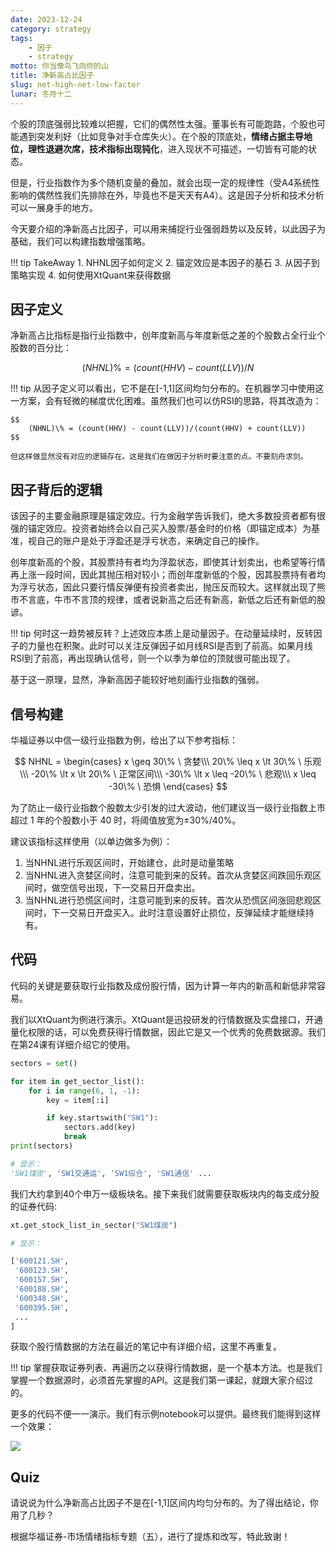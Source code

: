 ```yaml
---
date: 2023-12-24
category: strategy
tags:
    - 因子
    - strategy
motto: 你当像鸟飞向你的山
title: 净新高占比因子
slug: net-high-net-low-factor
lunar: 冬月十二
---
```


个股的顶底强弱比较难以把握，它们的偶然性太强。董事长有可能跑路，个股也可能遇到突发利好（比如竞争对手仓库失火）。在个股的顶底处，**情绪占据主导地位，理性退避次席，技术指标出现钝化**，进入<red>现状不可描述，一切皆有可能</red>的状态。

但是，行业指数作为多个随机变量的叠加，就会出现一定的规律性（受A4系统性影响的偶然性我们先排除在外，毕竟也不是天天有A4）。这是因子分析和技术分析可以一展身手的地方。

<!--more-->

今天要介绍的净新高占比因子，可以用来捕捉行业强弱趋势以及反转，以此因子为基础，我们可以构建指数增强策略。

!!! tip TakeAway
    1. NHNL因子如何定义
    2. 锚定效应是本因子的基石
    3. 从因子到策略实现
    4. 如何使用XtQuant来获得数据


## 因子定义

净新高占比指标是指行业指数中，创年度新高与年度新低之差的个股数占全行业个股数的百分比：

$$
    (NHNL)\% = (count(HHV) - count(LLV))/N
$$


!!! tip
    从因子定义可以看出，它不是在[-1,1]区间均匀分布的。在机器学习中使用这一方案，会有轻微的梯度优化困难。虽然我们也可以仿RSI的思路，将其改造为：

    $$
        (NHNL)\% = (count(HHV) - count(LLV))/(count(HHV) + count(LLV))
    $$

    但这样做显然没有对应的逻辑存在。这是我们在做因子分析时要注意的点。不要刻舟求剑。

## 因子背后的逻辑

该因子的主要金融原理是<red>锚定效应</red>。行为金融学告诉我们，绝大多数投资者都有很强的锚定效应。投资者始终会以自己买入股票/基金时的价格（即<red>锚定成本</red>）为基准，视自己的账户是处于浮盈还是浮亏状态，来确定自己的操作。

创年度新高的个股，其股票持有者均为浮盈状态，即使其计划卖出，也希望等行情再上涨一段时间，因此其抛压相对较小；而创年度新低的个股，因其股票持有者均为浮亏状态，因此只要行情反弹便有投资者卖出，抛压反而较大。这样就出现了熊市不言底，牛市不言顶的规律，或者说新高之后还有新高，新低之后还有新低的股谚。

!!! tip
    何时这一趋势被反转？上述效应本质上是动量因子。在动量延续时，反转因子的力量也在积聚。此时可以关注反弹因子如月线RSI是否到了前高。如果月线RSI到了前高，再出现确认信号，则一个以季为单位的顶就很可能出现了。

基于这一原理，显然，净新高因子能较好地刻画行业指数的强弱。


## 信号构建

华福证券以中信一级行业指数为例，给出了以下参考指标：

$$
NHNL = \begin{cases} 
        x \geq 30\% \ 贪婪\\\
        20\% \leq x \lt 30\% \ 乐观\\\
        -20\% \lt x \lt 20\% \ 正常区间\\\
        -30\% \lt x \leq -20\% \ 悲观\\\
        x \leq -30\% \ 恐惧
\end{cases}
$$

为了防止一级行业指数个股数太少引发的过大波动，他们建议当一级行业指数上市超过 1 年的个股数小于 40 时，将阈值放宽为±30%/40%。

建议该指标这样使用（以单边做多为例）：

1. 当NHNL进行乐观区间时，开始建仓，此时是动量策略
2. 当NHNL进入贪婪区间时，注意可能到来的反转。首次从贪婪区间跌回乐观区间时，做空信号出现，下一交易日开盘卖出。
3. 当NHNL进行恐慌区间时，注意可能到来的反转。首次从恐慌区间涨回悲观区间时，下一交易日开盘买入。此时注意设置好止损位，反弹延续才能继续持有。

## 代码

代码的关键是要获取行业指数及成份股行情，因为计算一年内的新高和新低非常容易。

我们以XtQuant为例进行演示。XtQuant是迅投研发的行情数据及实盘接口，开通量化权限的话，可以免费获得行情数据，因此它是又一个优秀的免费数据源。我们在第24课有详细介绍它的使用。



```python
sectors = set()

for item in get_sector_list():
    for i in range(6, 1, -1):
        key = item[:i]

        if key.startswith("SW1"):
            sectors.add(key)
            break
print(sectors)

# 显示：
'SW1煤炭', 'SW1交通运', 'SW1综合', 'SW1通信' ...
```

我们大约拿到40个申万一级板块名。接下来我们就需要获取板块内的每支成分股的证券代码:

```python
xt.get_stock_list_in_sector("SW1煤炭")

# 显示：

['600121.SH',
 '600123.SH',
 '600157.SH',
 '600188.SH',
 '600348.SH',
 '600395.SH',
 ...
]
```

获取个股行情数据的方法在最近的笔记中有详细介绍，这里不再重复。

!!! tip
    掌握获取证券列表、再遍历之以获得行情数据，是一个基本方法。也是我们掌握一个数据源时，必须首先掌握的API。这是我们第一课起，就跟大家介绍过的。


更多的代码不便一一演示。我们有示例notebook可以提供。最终我们能得到这样一个效果：

![](https://images.jieyu.ai/images/2023/12/nhnl.png)


## Quiz

请说说为什么净新高占比因子不是在[-1,1]区间内均匀分布的。为了得出结论，你用了几秒？

<claimer>根据华福证券-市场情绪指标专题（五），进行了提炼和改写，特此致谢！</claimer>
